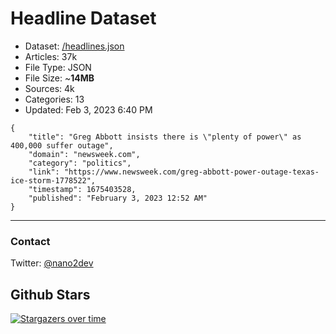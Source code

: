 # Headline Dataset

- Dataset: [/headlines.json](https://raw.githubusercontent.com/fwd/news/master/headlines.json) 
- Articles: 37k
- File Type: JSON
- File Size: ~**14MB**
- Sources: 4k
- Categories: 13
- Updated: Feb 3, 2023 6:40 PM

```
{
    "title": "Greg Abbott insists there is \"plenty of power\" as 400,000 suffer outage",
    "domain": "newsweek.com",
    "category": "politics",
    "link": "https://www.newsweek.com/greg-abbott-power-outage-texas-ice-storm-1778522",
    "timestamp": 1675403528,
    "published": "February 3, 2023 12:52 AM"
}
```

---

### Contact 

Twitter: [@nano2dev](https://twitter.com/nano2dev)

## Github Stars

[![Stargazers over time](https://starchart.cc/fwd/news.svg)](https://starchart.cc/fwd/news)
